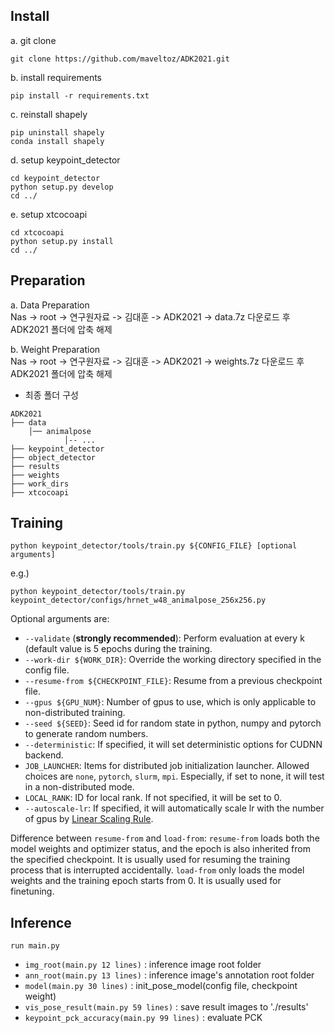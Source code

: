 ## Install
a. git clone  
```shell
git clone https://github.com/maveltoz/ADK2021.git
```

b. install requirements
```shell
pip install -r requirements.txt
```

c. reinstall shapely
```shell
pip uninstall shapely  
conda install shapely
```

d. setup keypoint_detector
```shell
cd keypoint_detector  
python setup.py develop  
cd ../
```

e. setup xtcocoapi
```shell
cd xtcocoapi  
python setup.py install  
cd ../
```

## Preparation
a. Data Preparation  
Nas -> root -> 연구원자료 -> 김대훈 -> ADK2021 -> data.7z 다운로드 후 ADK2021 폴더에 압축 해제  

b. Weight Preparation  
Nas -> root -> 연구원자료 -> 김대훈 -> ADK2021 -> weights.7z 다운로드 후 ADK2021 폴더에 압축 해제  

- 최종 폴더 구성  

```text
ADK2021
├── data
    │── animalpose
            │-- ...
├── keypoint_detector
├── object_detector
├── results
├── weights
├── work_dirs
├── xtcocoapi
```

## Training
```shell
python keypoint_detector/tools/train.py ${CONFIG_FILE} [optional arguments]  
```

e.g.)  
```shell
python keypoint_detector/tools/train.py keypoint_detector/configs/hrnet_w48_animalpose_256x256.py
```

Optional arguments are:

- `--validate` (**strongly recommended**): Perform evaluation at every k (default value is 5 epochs during the training.
- `--work-dir ${WORK_DIR}`: Override the working directory specified in the config file.
- `--resume-from ${CHECKPOINT_FILE}`: Resume from a previous checkpoint file.
- `--gpus ${GPU_NUM}`: Number of gpus to use, which is only applicable to non-distributed training.
- `--seed ${SEED}`: Seed id for random state in python, numpy and pytorch to generate random numbers.
- `--deterministic`: If specified, it will set deterministic options for CUDNN backend.
- `JOB_LAUNCHER`: Items for distributed job initialization launcher. Allowed choices are `none`, `pytorch`, `slurm`, `mpi`. Especially, if set to none, it will test in a non-distributed mode.
- `LOCAL_RANK`: ID for local rank. If not specified, it will be set to 0.
- `--autoscale-lr`: If specified, it will automatically scale lr with the number of gpus by [Linear Scaling Rule](https://arxiv.org/abs/1706.02677).

Difference between `resume-from` and `load-from`:
`resume-from` loads both the model weights and optimizer status, and the epoch is also inherited from the specified checkpoint. It is usually used for resuming the training process that is interrupted accidentally.
`load-from` only loads the model weights and the training epoch starts from 0. It is usually used for finetuning.

## Inference
```shell
run main.py
```

- `img_root(main.py 12 lines)` : inference image root folder
- `ann_root(main.py 13 lines)` : inference image's annotation root folder
- `model(main.py 30 lines)` : init_pose_model(config file, checkpoint weight)
- `vis_pose_result(main.py 59 lines)` : save result images to './results'
- `keypoint_pck_accuracy(main.py 99 lines)` : evaluate PCK
